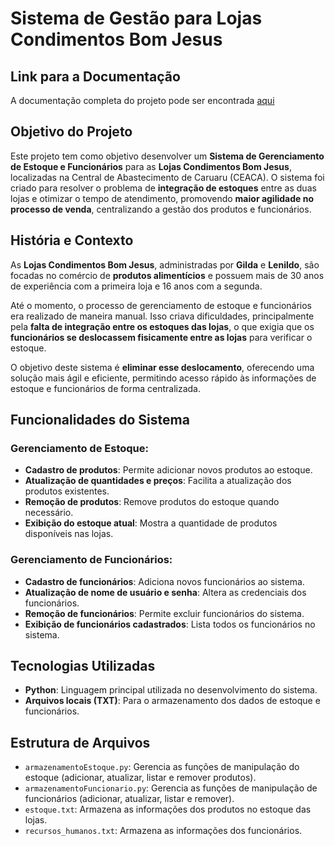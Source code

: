 # Sistema de Gestão para Lojas Condimentos Bom Jesus
## Link para a Documentação

A documentação completa do projeto pode ser encontrada [aqui]([https://docs.google.com/document/d/1MaJqQFF0VUvH_ecQKQRh2ho6i8U8x-Ov/edit?usp=sharing&ouid=110255632272579881467&rtpof=true&sd=true)

## Objetivo do Projeto

Este projeto tem como objetivo desenvolver um **Sistema de Gerenciamento de Estoque e Funcionários** para as **Lojas Condimentos Bom Jesus**, localizadas na Central de Abastecimento de Caruaru (CEACA). O sistema foi criado para resolver o problema de **integração de estoques** entre as duas lojas e otimizar o tempo de atendimento, promovendo **maior agilidade no processo de venda**, centralizando a gestão dos produtos e funcionários.

## História e Contexto

As **Lojas Condimentos Bom Jesus**, administradas por **Gilda** e **Lenildo**, são focadas no comércio de **produtos alimentícios** e possuem mais de 30 anos de experiência com a primeira loja e 16 anos com a segunda.

Até o momento, o processo de gerenciamento de estoque e funcionários era realizado de maneira manual. Isso criava dificuldades, principalmente pela **falta de integração entre os estoques das lojas**, o que exigia que os **funcionários se deslocassem fisicamente entre as lojas** para verificar o estoque.

O objetivo deste sistema é **eliminar esse deslocamento**, oferecendo uma solução mais ágil e eficiente, permitindo acesso rápido às informações de estoque e funcionários de forma centralizada.

## Funcionalidades do Sistema

### Gerenciamento de Estoque:
- **Cadastro de produtos**: Permite adicionar novos produtos ao estoque.
- **Atualização de quantidades e preços**: Facilita a atualização dos produtos existentes.
- **Remoção de produtos**: Remove produtos do estoque quando necessário.
- **Exibição do estoque atual**: Mostra a quantidade de produtos disponíveis nas lojas.

### Gerenciamento de Funcionários:
- **Cadastro de funcionários**: Adiciona novos funcionários ao sistema.
- **Atualização de nome de usuário e senha**: Altera as credenciais dos funcionários.
- **Remoção de funcionários**: Permite excluir funcionários do sistema.
- **Exibição de funcionários cadastrados**: Lista todos os funcionários no sistema.

## Tecnologias Utilizadas

- **Python**: Linguagem principal utilizada no desenvolvimento do sistema.
- **Arquivos locais (TXT)**: Para o armazenamento dos dados de estoque e funcionários.

## Estrutura de Arquivos

- `armazenamentoEstoque.py`: Gerencia as funções de manipulação do estoque (adicionar, atualizar, listar e remover produtos).
- `armazenamentoFuncionario.py`: Gerencia as funções de manipulação de funcionários (adicionar, atualizar, listar e remover).
- `estoque.txt`: Armazena as informações dos produtos no estoque das lojas.
- `recursos_humanos.txt`: Armazena as informações dos funcionários.
